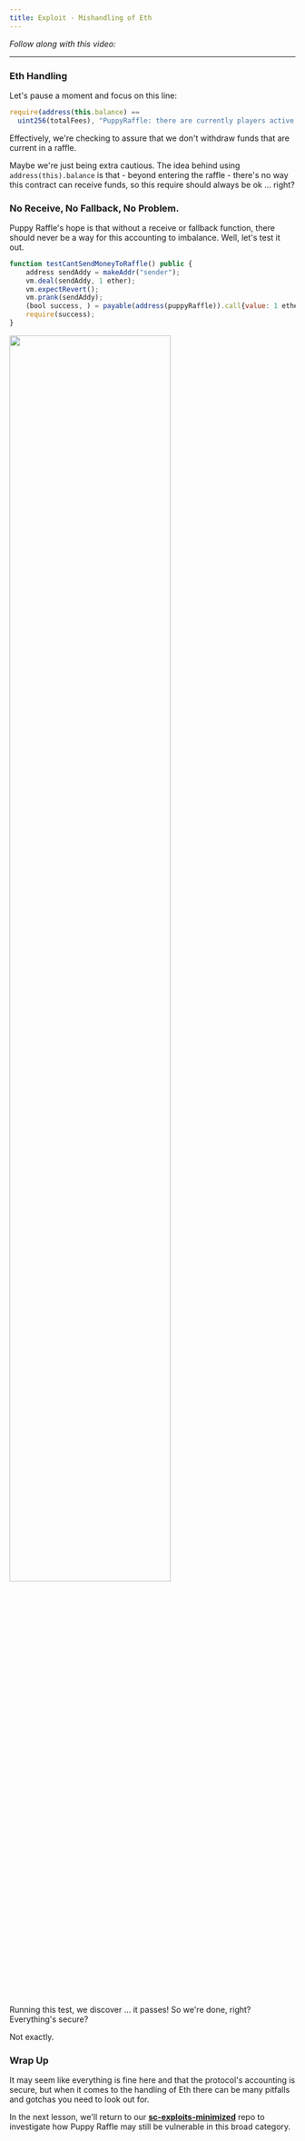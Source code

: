 ```yaml
---
title: Exploit - Mishandling of Eth
---
```


_Follow along with this video:_

---

### Eth Handling

Let's pause a moment and focus on this line:

```js
require(address(this.balance) ==
  uint256(totalFees), "PuppyRaffle: there are currently players active!");
```

Effectively, we're checking to assure that we don't withdraw funds that are current in a raffle.

Maybe we're just being extra cautious. The idea behind using `address(this).balance` is that - beyond entering the raffle - there's no way this contract can receive funds, so this require should always be ok ... right?

### No Receive, No Fallback, No Problem.

Puppy Raffle's hope is that without a receive or fallback function, there should never be a way for this accounting to imbalance. Well, let's test it out.

```js
function testCantSendMoneyToRaffle() public {
    address sendAddy = makeAddr("sender");
    vm.deal(sendAddy, 1 ether);
    vm.expectRevert();
    vm.prank(sendAddy);
    (bool success, ) = payable(address(puppyRaffle)).call{value: 1 ether}("");
    require(success);
}
```

<img src="/security-section-4/33-exploit-mishandling-eth/exploit-mishandling-eth1.png" style="width: 75%; height: auto;">

Running this test, we discover ... it passes! So we're done, right? Everything's secure?

Not exactly.

### Wrap Up

It may seem like everything is fine here and that the protocol's accounting is secure, but when it comes to the handling of Eth there can be many pitfalls and gotchas you need to look out for.

In the next lesson, we'll return to our [**sc-exploits-minimized**](https://github.com/Cyfrin/sc-exploits-minimized) repo to investigate how Puppy Raffle may still be vulnerable in this broad category.

